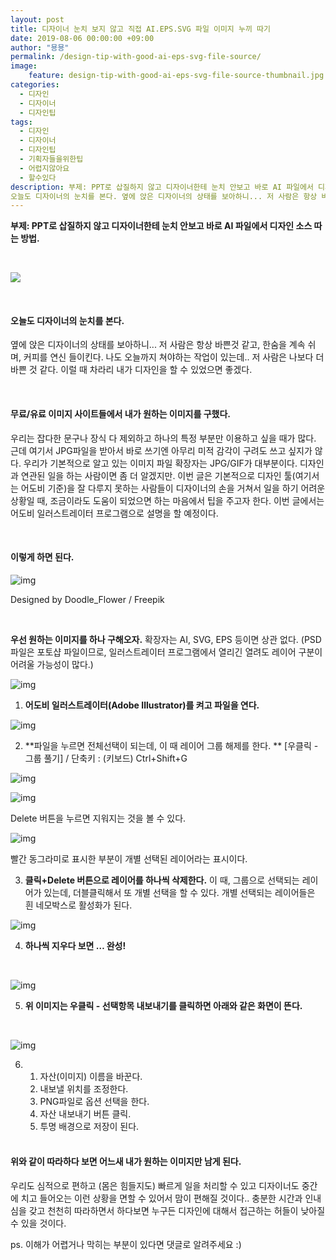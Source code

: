 ```yaml
---
layout: post
title: 디자이너 눈치 보지 않고 직접 AI.EPS.SVG 파일 이미지 누끼 따기
date: 2019-08-06 00:00:00 +09:00
author: "묭묭"
permalink: /design-tip-with-good-ai-eps-svg-file-source/
image:
    feature: design-tip-with-good-ai-eps-svg-file-source-thumbnail.jpg
categories:
  - 디자인
  - 디자이너
  - 디자인팁
tags:
  - 디자인
  - 디자이너
  - 디자인팁
  - 기획자들을위한팁
  - 어렵지않아요
  - 할수있다
description: 부제: PPT로 삽질하지 않고 디자이너한테 눈치 안보고 바로 AI 파일에서 디자인 소스 따는 방법.
오늘도 디자이너의 눈치를 본다. 옆에 앉은 디자이너의 상태를 보아하니... 저 사람은 항상 바쁜것 같고, 한숨을 계속 쉬며, 커피를 연신 들이킨다. 나도 오늘까지 쳐야하는 작업이 있는데.. 저 사람은 나보다 더 바쁜 것 같다. 이럴 때 차라리 내가 디자인을 할 수 있었으면 좋겠다.
---
```




**부제: PPT로 삽질하지 않고 디자이너한테 눈치 안보고 바로 AI 파일에서 디자인 소스 따는 방법.**<br>

<br>

![](https://lh3.googleusercontent.com/S1ZMUbTQ_Pd8hmZJ7QRRgputBWXgYGDuFCnp9Lsi8155W94qsi-cDAF3DLCK5CDJ-yCMHoIld6VM7r39YNJmYxZBxKWkSJxmlcLMQlMon9G4bMKLqUzJxbLBv0f9-3ELldgx8I22oQ=w1050-h701-no)

<br>

#### **오늘도 디자이너의 눈치를 본다.**

옆에 앉은 디자이너의 상태를 보아하니... 저 사람은 항상 바쁜것 같고, 한숨을 계속 쉬며, 커피를 연신 들이킨다. 나도 오늘까지 쳐야하는 작업이 있는데.. 저 사람은 나보다 더 바쁜 것 같다. 이럴 때 차라리 내가 디자인을 할 수 있었으면 좋겠다.

<br>

#### **무료/유료 이미지 사이트들에서 내가 원하는 이미지를 구했다.**

우리는 잡다한 문구나 장식 다 제외하고 하나의 특정 부분만 이용하고 싶을 때가 많다. 근데 여기서 JPG파일을 받아서 바로 쓰기엔 아무리 미적 감각이 구려도 쓰고 싶지가 않다. 우리가 기본적으로 알고 있는 이미지 파일 확장자는 JPG/GIF가 대부분이다. 디자인과 연관된 일을 하는 사람이면 좀 더 알겠지만. 이번 글은 기본적으로 디자인 툴(여기서는 어도비 기준)을 잘 다루지 못하는 사람들이 디자이너의 손을 거쳐서 일을 하기 어려운 상황일 때, 조금이라도 도움이 되었으면 하는 마음에서 팁을 주고자 한다. 이번 글에서는 어도비 일러스트레이터 프로그램으로 설명을 할 예정이다.

<br>

#### **이렇게 하면 된다.**

![img](https://lh3.googleusercontent.com/BBK73pM4JKiHpAH-MAbnIJnASr0eAbEC8RftYb4zJzXZIXHTrPnoZKZW5US-W29KCvWBYJYbmbNWjY_xstUVskmcwKC7DWyzQtGR34z6JhQ_tVo5J4zSs4uzm8F9a_BeZGhaGc3Gcg=w672-h677-no)

Designed by Doodle_Flower / Freepik

<br>

**우선 원하는 이미지를 하나 구해오자.** 확장자는 AI, SVG, EPS 등이면 상관 없다. 
(PSD파일은 포토샵 파일이므로, 일러스트레이터 프로그램에서 열리긴 열려도 레이어 구분이 어려울 가능성이 많다.)
<br>

![img](https://lh3.googleusercontent.com/4c0HkZQ8fxrsAXtIkSZMz_n4X_0L-Ah14_X4BeYX1ybe0HgAk-phfryO8ktFLv24-ANAOOf4e6VAF8Sv1F37xcbD_-21dKT-Vt8z_BhLbn3HeELGH9uf2kW74InsTRHc25Zk2GxuVw=w1600-h759-no)

1. **어도비 일러스트레이터(Adobe Illustrator)를 켜고 파일을 연다.**
   <br>

![img](https://lh3.googleusercontent.com/H9izMqtS6Q3w5bnCmC35-5CX35rpjvO3xFjMdpcbz6UtCoKDts61BaAl_596HU_B9Lw5CzH5QMwWDw7r7KCt0fpt6TQp9XCGHl-lj_8OgAGISptUk-R3rbn7Rz12ShtTvajkBH6PTg=w1124-h943-no)

2. **파일을 누르면 전체선택이 되는데, 이 때 레이어 그룹 해제를 한다. **
   [우클릭 - 그룹 풀기] / 단축키 : (키보드) Ctrl+Shift+G

![img](https://lh3.googleusercontent.com/AQyLDmfd89Ab_TALxN0idSTTBiHI39XmdBsG1H2KFveRpPcJyCsXrl8bGqHIP0xJLGSEHa_kCaVMXc4MXbJLYQ7_wWZ6s5Xynz9D9YzZZjLMPoTZXEib2SafUHXmzxhiG175uu9nGg=w1455-h546-no)

![img](https://lh3.googleusercontent.com/_Bdj26DyteF14XRvVUGJe6vkUnG_RpB8yisMRRqFvvGoy4SJebKyCgsHZF235P-HSmxHyV3zn9kSyh1t2ZgZ0sOLdQdEot5dirx58XQJWYnrA3o2HISGCMpO7DxO8cBid2SzoqZVrw=w1458-h670-no)

Delete 버튼을 누르면 지워지는 것을 볼 수 있다.
<br>

![img](https://lh3.googleusercontent.com/o92u8DWSjDIHfojl22BCcLE_thydTbbCeJOvCCSCgH8BK6r19HkSWTBqsA-1C2Q9VMhAESjGWdimom3qq1XOFx3z6PZAb3JAoX55YFbhmbjxHo8wnrSWFnMgJH_LODPan2E_-PgmYQ=w845-h559-no)

빨간 동그라미로 표시한 부분이 개별 선택된 레이어라는 표시이다.
<br>

3. **클릭+Delete 버튼으로 레이어를 하나씩 삭제한다.** 
   이 때, 그룹으로 선택되는 레이어가 있는데, 더블클릭해서 또 개별 선택을 할 수 있다. 
   개별 선택되는 레이어들은 흰 네모박스로 활성화가 된다.
   <br>

![img](https://lh3.googleusercontent.com/BMRX45XwUYeA9iELbCBs5G8l_XAak59TsGu17gi-BZFOF4Ez3c5EO014lySYqzMv6f6L-Eq972eudW9UwY5b78Z6vjctirFiSyUbt2gryB53zuW99gcdkBU9jw-3q9IC9jmlWvQcGQ=w807-h761-no)

4. **하나씩 지우다 보면 … 완성!**

   <br>

![img](https://lh3.googleusercontent.com/a45i0KOsQOUWiVjJITFMtyFe6_F1GIusSXowYWJlkEgLtPDSV9-ljSbnif-BEYpZFfg8PtunJ0hc9OB86EzWvfjyEM9y-liLgvOI0qIz4aJUbzK_ggUO1HCw3k_QZywTrn8oy__07w=w703-h701-no)

5. **위 이미지는 우클릭 - 선택항목 내보내기를 클릭하면 아래와 같은 화면이 뜬다.**

   <br>

![img](https://lh3.googleusercontent.com/PDcQK6sa_mM77b8Jb3a-jklviSm3FO5GNNZw8Eo0LDiKgzMg2Q5Ht-Fb-RNAo8jfnspy93dxcBTPFsiKl4yyK-oMIqsU_oPTx3rRd38qwkXZ2U3syGgYKwVBIzUb-xyKNaO-ed5Tgw=w959-h630-no)

6. 1) 자산(이미지) 이름을 바꾼다.
   2) 내보낼 위치를 조정한다.
   3) PNG파일로 옵션 선택을 한다. 
   4) 자산 내보내기 버튼 클릭.
   5) 투명 배경으로 저장이 된다.
   <br> 

#### **위와 같이 따라하다 보면 어느새 내가 원하는 이미지만 남게 된다.**

우리도 심적으로 편하고 (몸은 힘들지도) 빠르게 일을 처리할 수 있고 디자이너도 중간에 치고 들어오는 이런 상황을 면할 수 있어서 맘이 편해질 것이다.. 충분한 시간과 인내심을 갖고 천천히 따라하면서 하다보면 누구든 디자인에 대해서 접근하는 허들이 낮아질 수 있을 것이다.
<br>

ps. 이해가 어렵거나 막히는 부분이 있다면 댓글로 알려주세요 :)